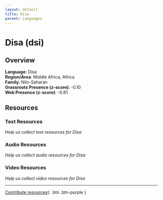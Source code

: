 ```yaml
---
layout: default
title: Disa
parent: Languages
---
```


# Disa (dsi)

## Overview

**Language**: Disa  
**Region/Area**: Middle Africa, Africa  
**Family**: Nilo-Saharan  
**Grassroots Presence (z-score)**: -0.10  
**Web Presence (z-score)**: -0.81  

## Resources

### Text Resources
*Help us collect text resources for Disa*

### Audio Resources
*Help us collect audio resources for Disa*

### Video Resources
*Help us collect video resources for Disa*

---

[Contribute resources](https://forms.office.com/e/1SfLJx3u1r){: .btn .btn-purple }
